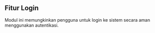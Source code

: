 ## Fitur Login
Modul ini memungkinkan pengguna untuk login ke sistem secara aman menggunakan autentikasi.
